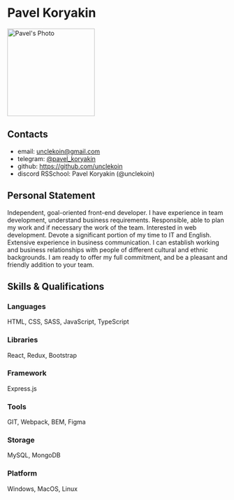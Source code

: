 # Pavel Koryakin

<img src="https://avatars3.githubusercontent.com/u/47181578?s=400&amp;u=c73a2738261e037755c480aa397a2a89d500f5c3&amp;v=4" alt="Pavel's Photo" width="200">

## Contacts

* email: <a href="mailto:unclekoin@gmail.com">unclekoin@gmail.com</a>
* telegram: [@pavel_koryakin](https://t.me/pavel_koryakin)
* github: https://github.com/unclekoin
* discord RSSchool: Pavel Koryakin (@unclekoin)

## Personal Statement

Independent, goal-oriented front-end developer. I have experience in team development, understand business requirements. Responsible, able to plan my work and if necessary the work of the team. Interested in web development. Devote a significant portion of my time to IT and English. Extensive experience in business communication. I can establish working and business relationships with people of different cultural and ethnic backgrounds. I am ready to offer my full commitment, and be a pleasant and friendly addition to your team.

## Skills & Qualifications
### Languages
HTML, CSS, SASS, JavaScript, TypeScript
### Libraries
React, Redux, Bootstrap
### Framework
Express.js
### Tools
GIT, Webpack, BEM, Figma
### Storage
MySQL, MongoDB
### Platform
Windows, MacOS, Linux

